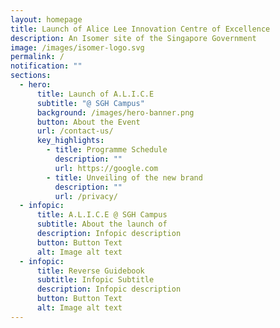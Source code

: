 ```yaml
---
layout: homepage
title: Launch of Alice Lee Innovation Centre of Excellence
description: An Isomer site of the Singapore Government
image: /images/isomer-logo.svg
permalink: /
notification: ""
sections:
  - hero:
      title: Launch of A.L.I.C.E
      subtitle: "@ SGH Campus"
      background: /images/hero-banner.png
      button: About the Event
      url: /contact-us/
      key_highlights:
        - title: Programme Schedule
          description: ""
          url: https://google.com
        - title: Unveiling of the new brand
          description: ""
          url: /privacy/
  - infopic:
      title: A.L.I.C.E @ SGH Campus
      subtitle: About the launch of
      description: Infopic description
      button: Button Text
      alt: Image alt text
  - infopic:
      title: Reverse Guidebook
      subtitle: Infopic Subtitle
      description: Infopic description
      button: Button Text
      alt: Image alt text
---
```

